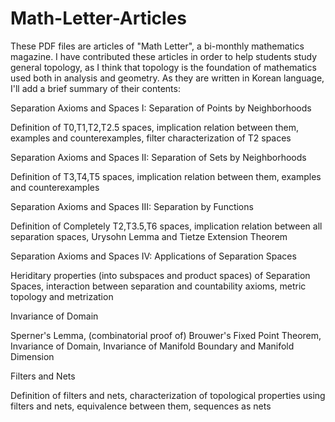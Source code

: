# Math-Letter-Articles
These PDF files are articles of "Math Letter", a bi-monthly mathematics magazine.
I have contributed these articles in order to help students study general topology, as I think that topology is the foundation of mathematics used both in analysis and geometry.
As they are written in Korean language, I'll add a brief summary of their contents:

Separation Axioms and Spaces I: Separation of Points by Neighborhoods

Definition of T0,T1,T2,T2.5 spaces, implication relation between them, examples and counterexamples, filter characterization of T2 spaces

Separation Axioms and Spaces II: Separation of Sets by Neighborhoods

Definition of T3,T4,T5 spaces, implication relation between them, examples and counterexamples

Separation Axioms and Spaces III: Separation by Functions

Definition of Completely T2,T3.5,T6 spaces, implication relation between all separation spaces, Urysohn Lemma and Tietze Extension Theorem

Separation Axioms and Spaces IV: Applications of Separation Spaces

Heriditary properties (into subspaces and product spaces) of Separation Spaces, interaction between separation and countability axioms, metric topology and metrization

Invariance of Domain

Sperner's Lemma, (combinatorial proof of) Brouwer's Fixed Point Theorem, Invariance of Domain, Invariance of Manifold Boundary and Manifold Dimension

Filters and Nets

Definition of filters and nets, characterization of topological properties using filters and nets, equivalence between them, sequences as nets
